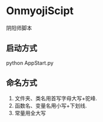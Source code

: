 # OnmyojiScipt

 阴阳师脚本

## 启动方式

python AppStart.py

## 命名方式

1. 文件夹、类名用首写字母大写+驼峰.
2. 函数名、变量名用小写+下划线.
3. 常量用全大写
